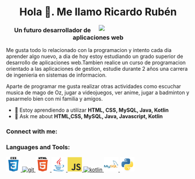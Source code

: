 <h1 align="center">Hola 👋. Me llamo Ricardo Rubén</h1>
<img align="right"  width = "250px" src = "https://github.com/Sanstroid/Sanstroid/assets/99502950/e144cc76-e962-4caa-a3ce-0271d5826c44">
<h3 align="center">Un futuro desarrollador de aplicaciones web</h3>
<p>Me gusta todo lo relacionado con la programacion y intento cada dia aprender algo nuevo, a dia de hoy estoy estudiando un grado superior de desarrollo de aplicaciones web.Tambien realice un curso de programacion orientado a las aplicaciones de gestion, estudie durante 2 años una carrera de ingenieria en sistemas de informacion.</p>
<p>Aparte de programar me gusta realizar otras actividades como escuchar musica de mago de Oz, jugar a videojuegos, ver anime, jugar a badminton y pasarmelo bien con mi familia y amigos.</p>


- 🌱 Estoy aprendiendo a utilizar **HTML, CSS, MySQL, Java, Kotlin**
- 💬 Ask me about **HTML,CSS, MySQL, Java, Javascript, Kotlin**

<h3 align="left">Connect with me:</h3>
<p align="left">
</p>

<h3 align="left">Languages and Tools:</h3>
<p align="left"> <a href="https://www.w3schools.com/css/" target="_blank" rel="noreferrer"> <img src="https://raw.githubusercontent.com/devicons/devicon/master/icons/css3/css3-original-wordmark.svg" alt="css3" width="40" height="40"/> </a> <a href="https://git-scm.com/" target="_blank" rel="noreferrer"> <img src="https://www.vectorlogo.zone/logos/git-scm/git-scm-icon.svg" alt="git" width="40" height="40"/> </a> <a href="https://www.w3.org/html/" target="_blank" rel="noreferrer"> <img src="https://raw.githubusercontent.com/devicons/devicon/master/icons/html5/html5-original-wordmark.svg" alt="html5" width="40" height="40"/> </a> <a href="https://www.java.com" target="_blank" rel="noreferrer"> <img src="https://raw.githubusercontent.com/devicons/devicon/master/icons/java/java-original.svg" alt="java" width="40" height="40"/> </a> <a href="https://developer.mozilla.org/en-US/docs/Web/JavaScript" target="_blank" rel="noreferrer"> <img src="https://raw.githubusercontent.com/devicons/devicon/master/icons/javascript/javascript-original.svg" alt="javascript" width="40" height="40"/> </a> <a href="https://kotlinlang.org" target="_blank" rel="noreferrer"> <img src="https://www.vectorlogo.zone/logos/kotlinlang/kotlinlang-icon.svg" alt="kotlin" width="40" height="40"/> </a> <a href="https://www.mysql.com/" target="_blank" rel="noreferrer"> <img src="https://raw.githubusercontent.com/devicons/devicon/master/icons/mysql/mysql-original-wordmark.svg" alt="mysql" width="40" height="40"/> </a> <a href="https://www.python.org" target="_blank" rel="noreferrer"> <img src="https://raw.githubusercontent.com/devicons/devicon/master/icons/python/python-original.svg" alt="python" width="40" height="40"/> </a> </p>
